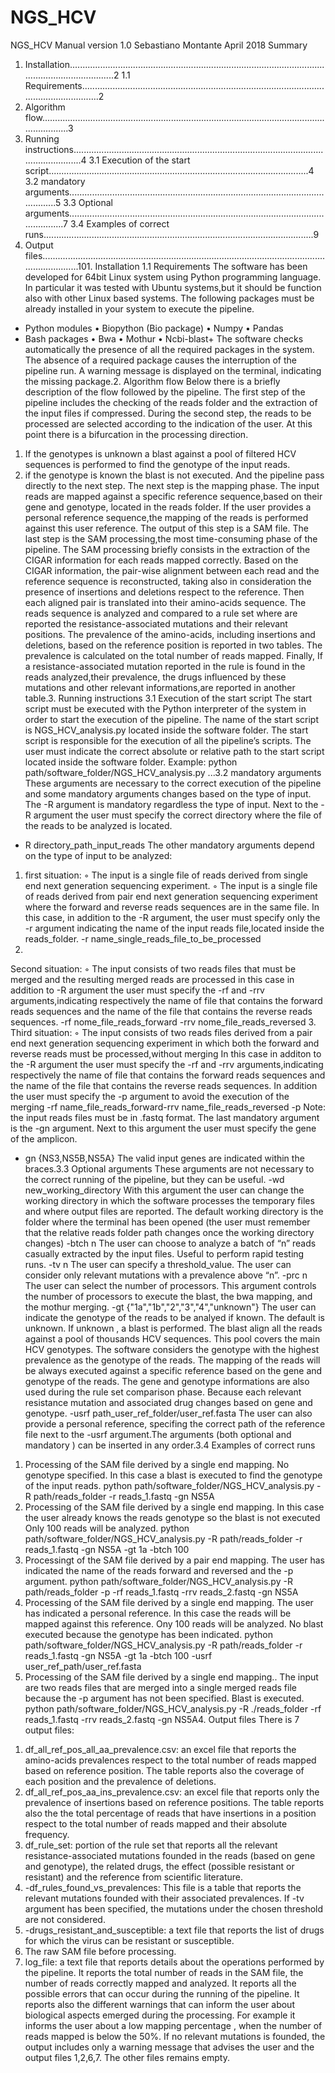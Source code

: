 # NGS_HCV
NGS_HCV Manual version 1.0
Sebastiano Montante
April 2018
Summary
1. Installation........................................................................................................................................2
1.1 Requirements.............................................................................................................................2
2. Algorithm flow.................................................................................................................................3
3. Running instructions.........................................................................................................................4
3.1 Execution of the start script.......................................................................................................4
3.2 mandatory arguments.................................................................................................................5
3.3 Optional arguments....................................................................................................................7
3.4 Examples of correct runs...........................................................................................................9
4. Output files.....................................................................................................................................101. Installation
1.1 Requirements
The software has been developed for 64bit Linux system using Python programming language.
In particular it was tested with Ubuntu systems,but it should be function also with other Linux
based systems.
The following packages must be already installed in your system to execute the pipeline.
- Python modules
• Biopython (Bio package)
• Numpy
• Pandas
- Bash packages
• Bwa
• Mothur
• Ncbi-blast+
The software checks automatically the presence of all the required packages in the system.
The absence of a required package causes the interruption of the pipeline run. A warning message
is displayed on the terminal, indicating the missing package.2. Algorithm flow
Below there is a briefly description of the flow followed by the pipeline.
The first step of the pipeline includes the checking of the reads folder and the extraction of the input
files if compressed.
During the second step, the reads to be processed are selected according to the indication of the
user. At this point there is a bifurcation in the processing direction.
1. If the genotypes is unknown a blast against a pool of filtered HCV sequences is performed
to find the genotype of the input reads.
2. if the genotype is known the blast is not executed. And the pipeline pass directly to the next
step.
The next step is the mapping phase. The input reads are mapped against a specific reference
sequence,based on their gene and genotype, located in the reads folder. If the user provides a
personal reference sequence,the mapping of the reads is performed against this user reference.
The output of this step is a SAM file.
The last step is the SAM processing,the most time-consuming phase of the pipeline.
The SAM processing briefly consists in the extraction of the CIGAR information for each reads
mapped correctly. Based on the CIGAR information, the pair-wise alignment between each read and
the reference sequence is reconstructed, taking also in consideration the presence of insertions and
deletions respect to the reference. Then each aligned pair is translated into their amino-acids
sequence. The reads sequence is analyzed and compared to a rule set where are reported the
resistance-associated mutations and their relevant positions.
The prevalence of the amino-acids, including insertions and deletions, based on the reference
position is reported in two tables. The prevalence is calculated on the total number of reads
mapped.
Finally, If a resistance-associated mutation reported in the rule is found in the reads analyzed,their
prevalence, the drugs influenced by these mutations and other relevant informations,are reported in
another table.3. Running instructions
3.1 Execution of the start script
The start script must be executed with the Python interpreter of the system in order to start the
execution of the pipeline.
The name of the start script is NGS_HCV_analysis.py located inside the software folder.
The start script is responsible for the execution of all the pipeline’s scripts.
The user must indicate the correct absolute or relative path to the start script located inside the
software folder.
Example:
python path/software_folder/NGS_HCV_analysis.py ...3.2 mandatory arguments
These arguments are necessary to the correct execution of the pipeline and some mandatory
arguments changes based on the type of input.
The -R argument is mandatory regardless the type of input.
Next to the - R argument the user must specify the correct directory where the file of the reads to be
analyzed is located.
- R directory_path_input_reads
The other mandatory arguments depend on the type of input to be analyzed:
1. first situation:
◦ The input is a single file of reads derived from single end next generation sequencing
experiment.
◦ The input is a single file of reads derived from pair end next generation sequencing
experiment where the forward and reverse reads sequences are in the same file.
In this case, in addition to the -R argument, the user must specify only the -r argument
indicating the name of the input reads file,located inside the reads_folder.
-r name_single_reads_file_to_be_processed
2.
Second situation:
◦ The input consists of two reads files that must be merged and the resulting merged reads
are processed
in this case in addition to -R argument the user must specify the -rf and -rrv
arguments,indicating respectively the name of file that contains the forward reads sequences
and the name of the file that contains the reverse reads sequences.
-rf nome_file_reads_forward
-rrv nome_file_reads_reversed
3. Third situation:
◦ The input consists of two reads files derived from a pair end next generation sequencing
experiment in which both the forward and reverse reads must be processed,without
merging
In this case in additon to the -R argument the user must specify the -rf and -rrv
arguments,indicating respectively the name of file that contains the forward reads sequences
and the name of the file that contains the reverse reads sequences. In addition the user must
specify the -p argument to avoid the execution of the merging
-rf name_file_reads_forward-rrv name_file_reads_reversed
-p
Note: the input reads files must be in .fastq format.
The last mandatory argument is the -gn argument. Next to this argument the user must specify the
gene of the amplicon.
- gn {NS3,NS5B,NS5A}
The valid input genes are indicated within the braces.3.3 Optional arguments
These arguments are not necessary to the correct running of the pipeline, but they can be useful.
-wd new_working_directory
With this argument the user can change the working directory in which the software processes the
temporary files and where output files are reported. The default working directory is the folder
where the terminal has been opened (the user must remember that the relative reads folder path
changes once the working directory changes)
-btch n
The user can choose to analyze a batch of “n” reads casually extracted by the input files. Useful to
perform rapid testing runs.
-tv n
The user can specify a threshold_value. The user can consider only relevant mutations with a
prevalence above “n”.
-prc n
The user can select the number of processors. This argument controls the number of processors to
execute the blast, the bwa mapping, and the mothur merging.
-gt {"1a","1b","2","3","4","unknown"}
The user can indicate the genotype of the reads to be analyed if known. The default is unknown.
If unknown , a blast is performed. The blast align all the reads against a pool of thousands HCV
sequences.
This pool covers the main HCV genotypes.
The software considers the genotype with the highest prevalence as the genotype of the reads.
The mapping of the reads will be always executed against a specific reference based on the gene
and genotype of the reads. The gene and genotype informations are also used during the rule set
comparison phase.
Because each relevant resistance mutation and associated drug changes based on gene and
genotype.
-usrf path_user_ref_folder/user_ref.fasta
The user can also provide a personal reference, specifing the correct path of the reference file next
to the -usrf argument.The arguments (both optional and mandatory ) can be inserted in any order.3.4 Examples of correct runs
1) Processing of the SAM file derived by a single end mapping. No genotype specified.
In this case a blast is executed to find the genotype of the input reads.
python path/software_folder/NGS_HCV_analysis.py -R path/reads_folder -r reads_1.fastq -gn
NS5A
2) Processing of the SAM file derived by a single end mapping. In this case the user already knows
the reads genotype so the blast is not executed Only 100 reads will be analyzed.
python path/software_folder/NGS_HCV_analysis.py -R path/reads_folder -r reads_1.fastq -gn
NS5A -gt 1a -btch 100
3) Processingt of the SAM file derived by a pair end mapping. The user has indicated the name of
the reads forward and reversed and the -p argument.
python path/software_folder/NGS_HCV_analysis.py -R path/reads_folder -p -rf reads_1.fastq -rrv
reads_2.fastq -gn NS5A
4) Processing of the SAM file derived by a single end mapping. The user has indicated a personal
reference. In this case the reads will be mapped against this reference. Ony 100 reads will be
analyzed. No blast executed because the genotype has been indicated.
python path/software_folder/NGS_HCV_analysis.py -R path/reads_folder -r reads_1.fastq -gn
NS5A -gt 1a -btch 100 -usrf user_ref_path/user_ref.fasta
5) Processing of the SAM file derived by a single end mapping.. The input are two reads files that
are merged into a single merged reads file because the -p argument has not been specified. Blast is
executed.
python path/software_folder/NGS_HCV_analysis.py -R ./reads_folder -rf reads_1.fastq -rrv
reads_2.fastq -gn NS5A4. Output files
There is 7 output files:
1. df_all_ref_pos_all_aa_prevalence.csv: an excel file that reports the amino-acids prevalences
respect to the total number of reads mapped based on reference position. The table reports
also the coverage of each position and the prevalence of deletions.
2. df_all_ref_pos_aa_ins_prevalence.csv: an excel file that reports only the prevalence of
insertions based on reference positions.
The table reports also the the total percentage of reads that have insertions in a position
respect to the total number of reads mapped and their absolute frequency.
3. df_rule_set: portion of the rule set that reports all the relevant resistance-associated
mutations founded in the reads (based on gene and genotype), the related drugs, the effect
(possible resistant or resistant) and the reference from scientific literature.
4. -df_rules_found_vs_prevalences: This file is a table that reports the relevant mutations
founded with their associated prevalences. If -tv argument has been specified, the mutations
under the chosen threshold are not considered.
5. -drugs_resistant_and_susceptible: a text file that reports the list of drugs for which the virus
can be resistant or susceptible.
6. The raw SAM file before processing.
7. log_file: a text file that reports details about the operations performed by the pipeline.
It reports the total number of reads in the SAM file, the number of reads correctly mapped
and analyzed.
It reports all the possible errors that can occur during the running of the pipeline. It reports
also the different warnings that can inform the user about biological aspects emerged during
the processing.
For example it informs the user about a low mapping percentage , when the number of reads
mapped is below the 50%.
If no relevant mutations is founded, the output includes only a warning message that advises the
user and the output files 1,2,6,7. The other files remains empty.

